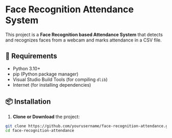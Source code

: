 # Face Recognition Attendance System

This project is a **Face Recognition based Attendance System** that detects and recognizes faces from a webcam and marks attendance in a CSV file.

## 🔧 Requirements

- Python 3.10+
- pip (Python package manager)
- Visual Studio Build Tools (for compiling `dlib`)
- Internet (for installing dependencies)

## 📦 Installation

1. **Clone or Download** the project:

```bash
git clone https://github.com/yourusername/face-recognition-attendance.git
cd face-recognition-attendance
